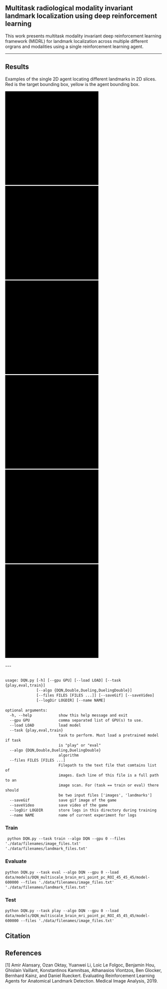 ## Multitask radiological modality invariant landmark localization using deep reinforcement learning

This work presents multitask modality invariant deep reinforcement learning framework (MIDRL) for landmark localization across multiple different orgrans and modalities using a single reinforcement learning agent. 

---
## Results
Examples of the single 2D agent locating different landmarks in 2D slices. Red is the target bounding box, yellow is the agent bounding box.
<p>
<img src="./images/ald_tp1_Pre.gif" width="300" height="300">
<img src="./images/ADC_Resliced_0019.gif" width="300" height="300">
<img src="./images/normal6_W_159.gif" width="300" height="300">
<img src="./images/normal6_W_141.gif" width="300" height="300">
<img src="./images/normal6_W_97.gif" width="300" height="300">
<img src="./images/normal6_W_27.gif" width="300" height="300">
</p>
---


## 
```
usage: DQN.py [-h] [--gpu GPU] [--load LOAD] [--task {play,eval,train}]
              [--algo {DQN,Double,Dueling,DuelingDouble}]
              [--files FILES [FILES ...]] [--saveGif] [--saveVideo]
              [--logDir LOGDIR] [--name NAME]

optional arguments:
  -h, --help            show this help message and exit
  --gpu GPU             comma separated list of GPU(s) to use.
  --load LOAD           load model
  --task {play,eval,train}
                        task to perform. Must load a pretrained model if task
                        is "play" or "eval"
  --algo {DQN,Double,Dueling,DuelingDouble}
                        algorithm
  --files FILES [FILES ...]
                        Filepath to the text file that comtains list of
                        images. Each line of this file is a full path to an
                        image scan. For (task == train or eval) there should
                        be two input files ['images', 'landmarks']
  --saveGif             save gif image of the game
  --saveVideo           save video of the game
  --logDir LOGDIR       store logs in this directory during training
  --name NAME           name of current experiment for logs

```

### Train
```
 python DQN.py --task train --algo DQN --gpu 0 --files './data/filenames/image_files.txt' './data/filenames/landmark_files.txt'
```

### Evaluate
```
python DQN.py --task eval --algo DQN --gpu 0 --load data/models/DQN_multiscale_brain_mri_point_pc_ROI_45_45_45/model-600000 --files './data/filenames/image_files.txt' './data/filenames/landmark_files.txt'
```

### Test
```
python DQN.py --task play --algo DQN --gpu 0 --load data/models/DQN_multiscale_brain_mri_point_pc_ROI_45_45_45/model-600000 --files './data/filenames/image_files.txt'
```

## Citation


## References

[1] Amir Alansary, Ozan Oktay, Yuanwei Li, Loic Le Folgoc, Benjamin Hou, Ghislain Vaillant, Konstantinos Kamnitsas, Athanasios Vlontzos,  Ben Glocker, Bernhard Kainz, and Daniel Rueckert. Evaluating Reinforcement Learning Agents for Anatomical Landmark
Detection. Medical Image Analysis, 2019.

